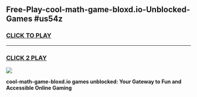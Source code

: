 
## Free-Play-cool-math-game-bloxd.io-Unblocked-Games #us54z
<h3>
<a href="https://news.freeplayer.one?title=cool-math-game-bloxd.io&ref=8M">CLICK TO PLAY</a></h3>
<hr>

<h3>
<a href="https://news.freeplayer.one?title=cool-math-game-bloxd.io&ref=8M">CLICK 2 PLAY</a>
  
</h3>

<a href="https://news.freeplayer.one?title=cool-math-game-bloxd.io&ref=8M"><img src="https://clearcache.store/games.png"></a>


**cool-math-game-bloxd.io games unblocked: Your Gateway to Fun and Accessible Online Gaming**
